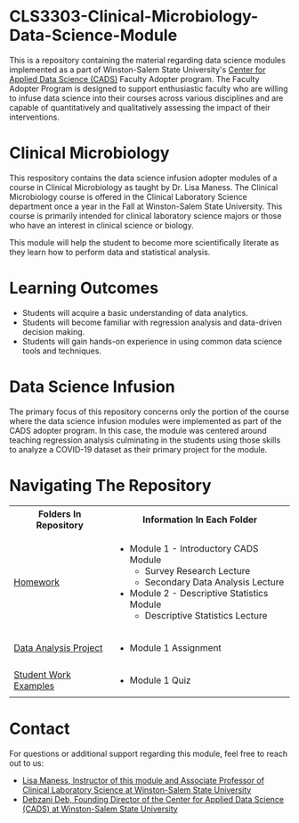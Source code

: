 # CLS3303-Clinical-Microbiology-Data-Science-Module
This is a repository containing the material regarding data science modules implemented as a part of Winston-Salem State University's [Center for Applied Data Science (CADS)](https://www.wssu.edu/academics/colleges-and-departments/college-of-arts-sciences-business-education/center-for-applied-data-science/index.html) Faculty Adopter program. The Faculty Adopter Program is designed to support enthusiastic faculty who are willing to infuse data science into their courses across various disciplines and are capable of quantitatively and qualitatively assessing the impact of their interventions. 
# Clinical Microbiology
This respository contains the data science infusion adopter modules of a course in Clinical Microbiology as taught by Dr. Lisa Maness. The Clinical Microbiology course is offered in the Clinical Laboratory Science department once a year in the Fall at Winston-Salem State University. This course is primarily intended for clinical laboratory science majors or those who have an interest in clinical science or biology.

This module will help the student to become more scientifically literate as they learn how to perform data and statistical analysis.
# Learning Outcomes
* Students will acquire a basic understanding of data analytics.
* Students will become familiar with regression analysis and data-driven decision making.
* Students will gain hands-on experience in using common data science tools and techniques.

# Data Science Infusion
The primary focus of this repository concerns only the portion of the course where the data science infusion modules were implemented as part of the CADS adopter program. In this case, the module was centered around teaching regression analysis culminating in the students using those skills to analyze a COVID-19 dataset as their primary project for the module.

# Navigating The Repository

<table>
  <tbody>
    <tr>
      <th>Folders In Repository</th>
      <th>Information In Each Folder</th>
    </tr>
    <tr>
      <td><a href="https://github.com/CADS-WSSU/2021-2022-Faculty-Adopter-Modules/tree/main/CLS3303-Clinical-Microbiology-Data-Science-Module/Homework">Homework</a></td>
      <td>
        <ul>
          <li>Module 1 - Introductory CADS Module
            <ul>
              <li>Survey Research Lecture</li>
              <li>Secondary Data Analysis Lecture</li>
            </ul>
          </li>
          <li>Module 2 - Descriptive Statistics Module
            <ul>
              <li>Descriptive Statistics Lecture</li>
            </ul>
          </li>
        </ul>
      </td>
    </tr>
    <tr>
      <td><a href="https://github.com/CADS-WSSU/2021-2022-Faculty-Adopter-Modules/tree/main/CLS3303-Clinical-Microbiology-Data-Science-Module/Data%20Analysis%20Project">Data Analysis Project</a></td>
      <td>
        <ul>
          <li>Module 1 Assignment</li>
        </ul>
      </td>
    </tr>
    <tr>
      <td><a href="https://github.com/CADS-WSSU/2021-2022-Faculty-Adopter-Modules/tree/main/CLS3303-Clinical-Microbiology-Data-Science-Module/Student%20Work%20Examples">Student Work Examples</a></td>
      <td>
        <ul>
          <li>Module 1 Quiz</li>
        </ul>
      </td>
    </tr>
  </tbody>
</table>                           

# Contact
For questions or additional support regarding this module, feel free to reach out to us:
* [Lisa Maness, Instructor of this module and Associate Professor of Clinical Laboratory Science at Winston-Salem State University](mailto:wishonl@wssu.edu)
* [Debzani Deb, Founding Director of the Center for Applied Data Science (CADS) at Winston-Salem State University](mailto:debd@wssu.edu)
